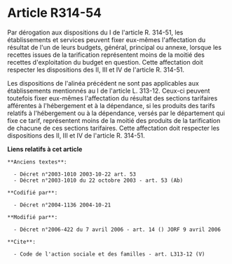 # Article R314-54

Par dérogation aux dispositions du I de l'article R. 314-51, les établissements et services peuvent fixer eux-mêmes
l'affectation du résultat de l'un de leurs budgets, général, principal ou annexe, lorsque les recettes issues de la
tarification représentent moins de la moitié des recettes d'exploitation du budget en question. Cette affectation doit
respecter les dispositions des II, III et IV de l'article R. 314-51. 

Les dispositions de l'alinéa précédent ne sont pas applicables aux établissements mentionnés au I de l'article L. 313-12.
Ceux-ci peuvent toutefois fixer eux-mêmes l'affectation du résultat des sections tarifaires afférentes à l'hébergement et à
la dépendance, si les produits des tarifs relatifs à l'hébergement ou à la dépendance, versés par le département qui fixe ce
tarif, représentent moins de la moitié des produits de la tarification de chacune de ces sections tarifaires. Cette
affectation doit respecter les dispositions des II, III et IV de l'article R. 314-51.

**Liens relatifs à cet article**

	**Anciens textes**:

	  - Décret n°2003-1010 2003-10-22 art. 53
	  - Décret n°2003-1010 du 22 octobre 2003 - art. 53 (Ab)

	**Codifié par**:

	  - Décret n°2004-1136 2004-10-21

	**Modifié par**:

	  - Décret n°2006-422 du 7 avril 2006 - art. 14 () JORF 9 avril 2006

	**Cite**:

	  - Code de l'action sociale et des familles - art. L313-12 (V)
